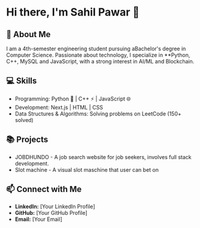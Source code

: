 # Hi there, I'm Sahil Pawar 👋  

## 🚀 About Me  

I am a 4th-semester engineering student pursuing aBachelor's degree in Computer Science. Passionate about technology, I specialize in **Python, C++, MySQL and JavaScript, with a strong interest in AI/ML and Blockchain.

## 💻 Skills  

- Programming: Python 🐍 | C++ ⚡ | JavaScript 🌐  
- Development: Next.js | HTML | CSS  
- Data Structures & Algorithms: Solving problems on LeetCode (150+ solved)    

## 📚 Projects  

- JOBDHUNDO - A job search website for job seekers, involves full stack development.
- Slot machine - A visual slot maschine that user can bet on

## 📫 Connect with Me  

- **LinkedIn:** [Your LinkedIn Profile]  
- **GitHub:** [Your GitHub Profile]  
- **Email:** [Your Email]  
